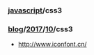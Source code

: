### [javascript](../../javascript.md)/css3
### [blog](../../README.md)/[2017](../README.md)/[10](README.md)/css3
* <http://www.iconfont.cn/>